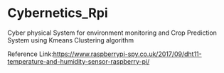 # Cybernetics_Rpi
Cyber physical System for environment monitoring and Crop Prediction System using Kmeans Clustering algorithm

Reference Link:https://www.raspberrypi-spy.co.uk/2017/09/dht11-temperature-and-humidity-sensor-raspberry-pi/